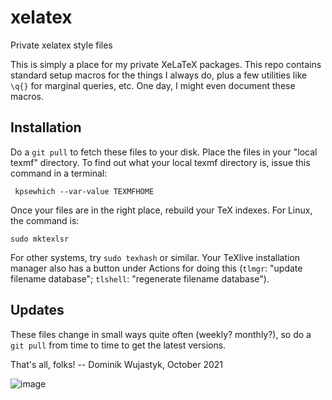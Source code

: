 # xelatex
Private xelatex style files

This is simply a place for my private XeLaTeX packages.  This repo contains standard setup macros for the things I always do, plus a few utilities like `\q{}` for marginal queries, etc.  One day, I might even document these macros.

## Installation
Do a `git pull` to fetch these files to your disk.  Place the files in your "local texmf" directory.  To find out what your local texmf directory is, issue this command in a terminal:
```
 kpsewhich --var-value TEXMFHOME
```
Once your files are in the right place, rebuild your TeX indexes.  For Linux, the command is:
```
sudo mktexlsr
```
For other systems, try `sudo texhash` or similar.  Your TeXlive installation manager also has a button under Actions for doing this (`tlmgr`: "update filename database"; `tlshell`: "regenerate filename database").

## Updates
These files change in small ways quite often (weekly? monthly?), so do a `git pull` from time to time to get the latest versions.

That's all, folks!
-- Dominik Wujastyk, October 2021

![image](https://user-images.githubusercontent.com/762246/175288825-5290d0dd-751b-4300-922e-deff15a2511f.png)

